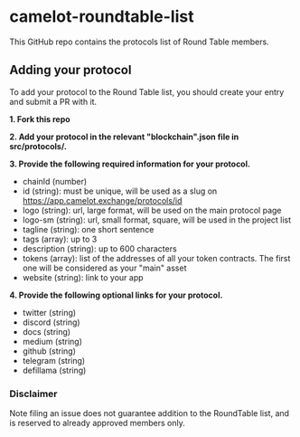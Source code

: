 # camelot-roundtable-list

This GitHub repo contains the protocols list of Round Table members.

## Adding your protocol

To add your protocol to the Round Table list, you should create your entry and submit a PR with it. 

**1. Fork this repo**

**2. Add your protocol in the relevant "blockchain".json file in src/protocols/.**

**3. Provide the following required information for your protocol.**

- chainId (number)
- id (string): must be unique, will be used as a slug on https://app.camelot.exchange/protocols/id
- logo (string): url, large format, will be used on the main protocol page
- logo-sm (string): url, small format, square, will be used in the project list
- tagline (string): one short sentence
- tags (array): up to 3
- description (string): up to 600 characters
- tokens (array): list of the addresses of all your token contracts. The first one will be considered as your "main" asset
- website (string): link to your app

**4. Provide the following optional links for your protocol.**

- twitter (string)
- discord (string)
- docs (string)
- medium (string)
- github (string)
- telegram (string)
- defillama (string)

### Disclaimer

Note filing an issue does not guarantee addition to the RoundTable list, 
and is reserved to already approved members only.